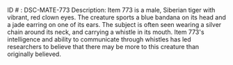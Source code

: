 ID # : DSC-MATE-773
Description: Item 773 is a male, Siberian tiger with vibrant, red clown eyes. The creature sports a blue bandana on its head and a jade earring on one of its ears. The subject is often seen wearing a silver chain around its neck, and carrying a whistle in its mouth. Item 773's intelligence and ability to communicate through whistles has led researchers to believe that there may be more to this creature than originally believed.